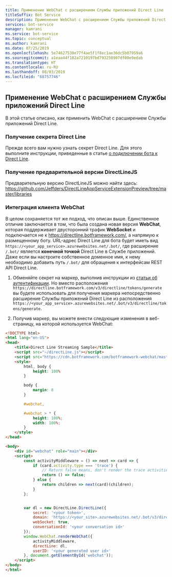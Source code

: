 ```yaml
---
title: Применение WebChat с расширением Службы приложений Direct Line
titleSuffix: Bot Service
description: Применение WebChat с расширением Службы приложений Direct Line
services: bot-service
manager: kamrani
ms.service: bot-service
ms.topic: conceptual
ms.author: kamrani
ms.date: 07/25/2019
ms.openlocfilehash: 5e74627530e77f4ae5f1f8ec1ae36dc5b07959a6
ms.sourcegitcommit: a1eaa44f182a7210197bd793250907df00e9edab
ms.translationtype: HT
ms.contentlocale: ru-RU
ms.lasthandoff: 08/03/2019
ms.locfileid: "68757746"
---
```

## <a name="use-webchat-with-the-direct-line-app-service-extension"></a>Применение WebChat с расширением Службы приложений Direct Line

В этой статье описано, как применить WebChat с расширением Службы приложений Direct Line.

### <a name="get-your-direct-line-secret"></a>Получение секрета Direct Line

Прежде всего вам нужно узнать секрет Direct Line. Для этого выполните инструкции, приведенные в статье [о подключении бота к Direct Line](https://docs.microsoft.com/en-us/azure/bot-service/bot-service-channel-connect-directline?view=azure-bot-service-4.0).

### <a name="get-the-preview-version-of-directlinejs"></a>Получение предварительной версии DirectLineJS
Предварительную версию DirectLineJS можно найти здесь: https://github.com/Jeffders/DirectLineAppServiceExtensionPreview/tree/master/libraries

### <a name="integrate-webchat-client"></a>Интеграция клиента WebChat

В целом сохраняется тот же подход, что описан выше. Единственное отличие заключается в том, что была создана новая версия **WebChat**, которая поддерживает двусторонний трафик **WebSocket** и подключается не к https://directline.botframework.com/, а напрямую к размещенному боту.
URL-адрес Direct Line для бота будет иметь вид `https://<your_app_service>.azurewebsites.net/.bot/`, где расширение `/.bot/` является **конечной точкой** Direct Line в Службе приложений.
Даже если вы настроите собственное доменное имя, к нему необходимо добавить путь `/.bot/` для обращения к интерфейсам REST API Direct Line.

1. Обменяйте секрет на маркер, выполнив инструкции из [статьи об аутентификации](https://docs.microsoft.com/en-us/azure/bot-service/rest-api/bot-framework-rest-direct-line-3-0-authentication?view=azure-bot-service-4.0). Но вместо расположения `https://directline.botframework.com/v3/directline/tokens/generate` вы будете использовать для получения маркера непосредственно расширение Службы приложений Direct Line из расположения `https://<your_app_service>.azurewebsites.net/.bot/v3/directline/tokens/generate`.  

1. Получив маркер, вы можете внести следующие изменения в веб-страницу, на которой используется WebChat:

```html
<!DOCTYPE html>
<html lang="en-US">
<head>
    <title>Direct Line Streaming Sample</title>
    <script src="~/directLine.js"></script>
    <script src="https://cdn.botframework.com/botframework-webchat/master/webchat.js"></script>
    <style>
        html, body {
            height: 100%
        }

        body {
            margin: 0
        }

        #webchat,

        #webchat > * {
            height: 100%;
            width: 100%;
        }
    </style>
</head>

<body>
    <div id="webchat" role="main"></div>
    <script>
        const activityMiddleware = () => next => card => {
            if (card.activity.type === 'trace') {
                // Return false means, don't render the trace activities
                return () => false;
            } else {
                return children => next(card)(children);
            }
        };


        var dl = new DirectLine.DirectLine({
            secret: '<your token>',
            domain: 'https://<your_site>.azurewebsites.net/.bot/v3/directline',
            webSocket: true,
            conversationId: '<your conversation id>'
        });
        window.WebChat.renderWebChat({
            activityMiddleware,
            directLine: dl,
            userID: '<your generated user id>'
        }, document.getElementById('webchat'));
    </script>
</body>
</html>

```
